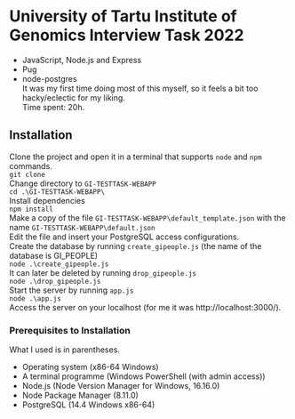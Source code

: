 # University of Tartu Institute of Genomics Interview Task 2022  
* JavaScript, Node.js and Express  
* Pug  
* node-postgres  
It was my first time doing most of this myself, so it feels a bit too hacky/eclectic for my liking.  
Time spent: 20h.  

## Installation  
Clone the project and open it in a terminal that supports `node` and `npm` commands.  
`git clone`  
Change directory to `GI-TESTTASK-WEBAPP`  
`cd .\GI-TESTTASK-WEBAPP\`  
Install dependencies  
`npm install`  
Make a copy of the file `GI-TESTTASK-WEBAPP\default_template.json` with the name `GI-TESTTASK-WEBAPP\default.json`  
Edit the file and insert your PostgreSQL access configurations.  
Create the database by running `create_gipeople.js` (the name of the database is GI_PEOPLE)   
`node .\create_gipeople.js`  
It can later be deleted by running `drop_gipeople.js`  
`node .\drop_gipeople.js`  
Start the server by running `app.js`  
`node .\app.js`  
Access the server on your localhost (for me it was http://localhost:3000/).  

### Prerequisites to Installation  
What I used is in parentheses.  
* Operating system (x86-64 Windows)  
* A terminal programme (Windows PowerShell (with admin access))  
* Node.js (Node Version Manager for Windows, 16.16.0)  
* Node Package Manager (8.11.0)  
* PostgreSQL (14.4 Windows x86-64)  
